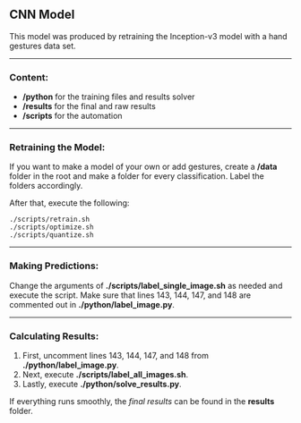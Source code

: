 ## CNN Model

This model was produced by retraining the Inception-v3 model with a hand gestures data set.

___

### Content:

* **/python** for the training files and results solver
* **/results** for the final and raw results
* **/scripts** for the automation

___

### Retraining the Model:

If you want to make a model of your own or add gestures, create a **/data** folder in the root and make a folder for every classification. Label the folders accordingly.

After that, execute the following:

```
./scripts/retrain.sh
./scripts/optimize.sh
./scripts/quantize.sh
```

___

### Making Predictions:

Change the arguments of **./scripts/label_single_image.sh** as needed and execute the script. Make sure that lines 143, 144, 147, and 148 are commented out in **./python/label_image.py**.

___

### Calculating Results:

1. First, uncomment lines 143, 144, 147, and 148 from **./python/label_image.py**.
2. Next, execute **./scripts/label_all_images.sh**.
3. Lastly, execute **./python/solve_results.py**.

If everything runs smoothly, the *final results* can be found in the **results** folder.
